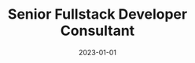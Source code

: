 ---
title: "Senior Fullstack Developer Consultant"
company: "Klub Vollmer"
date: 2023-01-01
text: 'I created a Next.js website for the online cooking community Klub Vollmer. You can purchase access to the community through the website and get access to a vast catalog of cooking videos and recipes. Beyond the website, I led the creation of a webshop, empowering members and other visitors to purchase the signature kitchen tools.'
highlights: [
  'Wrote functional specs and user stories to plan out project.',
  'Built Next.js website (App Router) from scratch according to business specs.',
  'Migrated data from legacy system to new database while preserving all the relevant data.',
  'Developed UI components from Figma design based on Tailwind.',
  'Created Node.js API to support integration from 3rd party.',
  'Created solid queuing system based on Hangfire.',
  'Used AWS API Gateway to proxy API and webhooks.'
]
skills: ['Next.js', 'Node.js', 'React', 'Redux', 'Figma', 'Tailwind', 'Hangfire', 'API Gateway', 'Terraform']
website: 'https://klubvollmer.dk'
image: './files/klubvollmer-logo.png'
imageAlt: 'Klub Vollmer Logo'
---